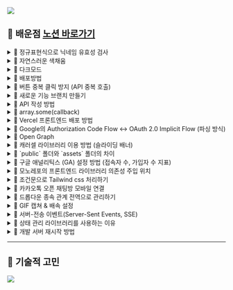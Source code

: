 <img src="https://capsule-render.vercel.app/api?type=waving&color=BDBDC8&height=150&section=header" />

## 📕 배운점 [노션 바로가기](https://diligent-cloudberry-302.notion.site/1fa45ef4e68380088a02e2a1fa1aa23b?pvs=74)
<!--📕 정규표현식으로 닉네임 유효성 검사-->
<details>
<summary>🔹 정규표현식으로 닉네임 유효성 검사</summary>

- **상황**
    - 닉네임 입력값이 한글 1~6자리인지를 정규표현식을 이용하여 확인

- **코드**

    ```tsx
    const regex = /^[가-힣]{1,6}$/;
    if (!regex.test(newNickname)) {
        // 실패 메시지
    } else {
        // 닉네임 변경 로직
    }
    ```

- **코드 설명**
    - `^` : 문자열의 시작
    - `$` : 문자열의 끝
    - `/.../` : 정규표현식 리터럴
    - `[가-힣]` : 한글 문자 범위
    - `{1,6}` : 1자 이상 6자 이하
    - `regex.test()` : 해당 문자열이 정규식에 부합하는지 여부 반환
</details>

<!--📕 자연스러운 색채움-->
<details>
<summary>🔹 자연스러운 색채움</summary>

- tailwind css에서 버튼 hover시 자연스럽게 색이 채워지는 애니메이션을 통해 UX를 향상시키는 코드
    - hover:bg-blue-600 transition-colors duration-300 ease-in-out

- **코드**

    ```tsx
    <button
      className="self-end bg-[#3387E5] text-white font-semibold px-6 py-2 rounded-[30px] hover:bg-blue-600 transition-colors duration-300 ease-in-out"
    >
      프로필 저장
    </button>
    ```
</details>

<!--📕 다크모드-->
<details>
<summary>🔹 다크모드</summary>

- tailwind.config.js 파일에서 moudle.exports에 darkMode 설정을 넣지 않으면 다크모드 관련 유틸리티 클래스를 생성하지 않으므로 다크모드가 적용되지 않는다.

- darkMode의 값을 "media"로 설정하면 시스템 다크모드 설정에 따라 자동으로 적용된다.
  
- darkMode의 값을 "class"로 설정하면 클래스를 루트 요소나 특정 요소에 수동으로 붙여서 다크모드를 적용하게 된다.

- darkMode의 값을 "selector" darkMode.selector를 직접 지정하여 다크 모드 토글 기준을 커스터마이징할 수 있다. (Tailwind CSS 3.4 이상에서 도입된 방식)
</details>

<!--📕 배포방법-->
<details>
<summary>🔹 배포방법</summary>

<details>
<summary>전체 배포 흐름 개요</summary>
  
- 프론트엔드 → 빌드 → 정적 파일 생성 → 서버(EC2) 내 Nginx가 정적 파일 서빙

- 백엔드 → JAR/WAR 빌드 → 서버(EC2)에서 실행

- 도메인 구매 및 DNS 설정 → 도메인 연결 → Nginx에서 프론트/백엔드 요청 분기 처리
  
- HTTPS 인증서 (Let’s Encrypt) 적용
</details>

<details>
  <summary>프론트엔드 배포 준비 작업</summary>
  
  1. React 앱 빌드 : npm run build로 프로덕션용 정적 파일 생성
  
  2. EC2 서버에 build/ 폴더 전체를 업로드 (scp, rsync, FTP 사용)
      
      ```tsx
      scp -r build/ ubuntu@ec2-xxx-xxx-xxx-xxx.compute-1.amazonaws.com:/home/ubuntu/myapp/frontend/
      ```
      
  3. Nginx 설정 - 정적 파일 서비스 : EC2 내 Nginx 정적 설정 파일 (`/etc/nginx/sites-available/default` 또는 커스텀 설정)에 React 정적 파일 경로 추가
  (React SPA라 `try_files $uri /index.html;`로 SPA 라우팅 처리)
      
      ```tsx
      server {
          listen 80;
          server_name your-domain.com;
      
          root /home/ubuntu/myapp/frontend/build;  # 빌드 폴더 경로
          index index.html index.htm;
      
          location / {
              try_files $uri /index.html;
          }
      
          # API 요청 프록시 (백엔드)
          location /api/ {
              proxy_pass http://localhost:8080;  # 백엔드 서버 주소
              proxy_http_version 1.1;
              proxy_set_header Upgrade $http_upgrade;
              proxy_set_header Connection 'upgrade';
              proxy_set_header Host $host;
              proxy_cache_bypass $http_upgrade;
          }
      }
      
      ```
      
  4. Nginx 재시작
      
      ```tsx
      sudo nginx -t  # 설정 테스트
      sudo systemctl reload nginx
      ```
</details>
<details>
  <summary>도메인 연결</summary>

- 도메인 구매 후 DNS 관리 페이지에서
  - A 레코드에 EC2 퍼블릭 IP 설정
  - (필요시) CNAME 설정 등 추가
    
- 도메인 네임이 EC2 IP를 가리키도록 설정 확인
</details>
</details>

<!--📕 버튼 중복 클릭 방지 (API 중복 호출)-->
<details>
<summary>🔹 버튼 중복 클릭 방지 (API 중복 호출)</summary>

1. UX적인 중복 방지
    - BeatLoader를 이용하여 사용자에게 버튼을 누르고 두 번 연속으로 누르지 않도록 사용자 경험 개선
    - fixed가 아닌 absolute를 사용할 경우 부모 태그에 relative를 넣어서 최상위 태그 기준으로 BeatLoader를 위치시켜도 되는데 주로 **전체 페이지를 덮는 오버레이에는 fixed를 사용**하는게 좋다.
    
    ```tsx
    {isLoading && (
      <div className="fixed inset-0 z-50 bg-white bg-opacity-70 flex flex-col justify-center items-center">
        <BeatLoader color="#3387E5" size={20} />
        <p className="mt-4 text-gray-700 font-semibold">모집글을 작성중입니다...</p>
      </div>
    )}
    ```
    
2. UI적인 중복 방지
    - 버튼에 disabled를 걸고 값이 true일 때 버튼이 비활성화가 되도록하여 중복 클릭을 방지
    - 백틱을 통해 isLoading의 값이 true일 때 클릭 불가 커서가 되도록하는 등의 UI 변경
    
    ```tsx
    <button
      disabled={isLoading}
      className={`bg-[#3387E5] font-bold px-10 py-2 text-white justify-items-center rounded-[30px] hover:bg-blue-600 ${isLoading ? 'opacity-50 cursor-not-allowed' : ''}`}
      onClick={onCreate}
    >
      작성하기
    </button>
    ```

</details>

<!--📕 새로운 기능 브랜치 만들기-->
<details>
<summary>🔹 새로운 기능 브랜치 만들기</summary>

- **상황**
    - fe/feat/project에서 개발하던 중 관리자 모드를 개발하기 위해 fe/feat/admin을 만들어서 기능별 브랜치 분리를 하고 싶다.
    - 현재 혼자 개발중이다.

- **방법**
  
1. 현재 작업 중인 브랜치 (fe/feat/project) 작업 커밋 여부 확인
   ```
    // 현재 작업까지 커밋하는 방식
    git status
    git add -A
    git commit -m "커밋할 메시지"

    // 임시저장 방식
    git stash
   ```

2. 새 브랜치 만들고 이동
   ```
   git checkout -b fe/feat/admin
   ```
   
3. 작업 완료 후 커밋 & 푸쉬
    ```
    git add -A
    git commit -m "커밋할 메시지"
    git push origin fe/feat/admin
    ```
    
4. fe/feat/admin 브랜치 작업을 fe/feat/project에 반영
   ```
   git checkout fe/feat/project
   git merge fe/feat/admin
   ```

</details>

<!--📕API 작성 방법-->
<details>
<summary>🔹 API 작성 방법</summary>

<details>
<summary>GET</summary>

- 정적 경로 호출

    ```jsx
    export const getMembersCountAdmin = async () => {
      try {
        const response = await api.get('/admin/members/count');
        console.log('응답 데이터:', response.data.data);
    
        if (response.data.status === 200) {
          return { success: true, message: response.data.message, data: response.data.data };
        }
      } catch (error: unknown) {
        console.error('회원수 조회 실패:', error);
    
        if (error instanceof AxiosError) {
          console.error('서버 응답:', error.response?.data);
        }
    
        throw error;
      }
    };
    ```

- 동적 쿼리 파라미터가 포함된 경로 호출
  
    ```jsx
    export const getPaginationAdmin = async (page: number, keyword: string) => {
      try {
    	  // 인코딩하여 URL-safe한 문자열로 변환
        const keywordParam = encodeURIComponent(keyword);
        const response = await api.get(`/admin/project/pagination?page=${page}&sort=-createdAt&position=ALL&type=ALL&mode=ALL&keyword=${keywordParam}`);
    
        console.log('응답 데이터:', response.data.data);
    		
    		// 메타데이터를 받아오는 방법
        if (response.data.status === 200) {
          return {
            success: true,
            message: response.data.message,
            data: response.data.data.content,
            pagination: {
              totalPages: response.data.data.totalPages,
              totalElements: response.data.data.totalElements,
              currentPage: response.data.data.number,
              pageSize: response.data.data.size
            }
          };
        }
      } catch (error: unknown) {
        console.error('내 지원서 조회 실패:', error);
    
        if (error instanceof AxiosError) {
          console.error('서버 응답:', error.response?.data);
        }
    
        throw error;
      }
    };
    ```

</details>

<details>
<summary>POST</summary>

```jsx
export const setPosting = async (postInfo: PostingInfo) => {
  try {
    console.log('보낼 데이터:', postInfo);
    const response = await api.post('/project', { ...postInfo });

    console.log('응답 데이터:', response.data);

    if (response.data.status === 201) {
      return { success: true, message: response.data.message };
    }
  } catch (error: unknown) {
    console.error('모집글 작성 실패:', error);

    if (error instanceof AxiosError) {
      console.error('서버 응답:', error.response?.data);
    }

    throw error;
  }
};
```

</details>

<details>
<summary>DELETE</summary>

```jsx
export const deleteProjectAdmin = async (projectId: number) => {
  try {
    const response = await api.delete(`/admin/project/${projectId}`);

    console.log('응답 데이터:', response.data);

    if (response.data.status === 200) {
      return { success: true, message: response.data.message };
    }
  } catch (error: unknown) {
    console.error('프로젝트 삭제 실패:', error);

    if (error instanceof AxiosError) {
      console.error('서버 응답:', error.response?.data);
    }

    throw error;
  }
};
```

</details>
</details>

<!--📕array.some(callback) -->
<details>
<summary>🔹 array.some(callback)</summary>

- 배열에서 특정 조건을 만족하는 요소가 하나라도 있는지 판단하는 메서드

    ```jsx
      if (myProfile && !adminList.some(user => user.nickname === myProfile.nickname)) {
        return <div className="text-center mt-20 text-xl font-semibold">접근 권한이 없습니다.</div>;
      }
    ```
</details>

<!--📕Vercel 프론트엔드 배포 방법-->
<details>
<summary>🔹 Vercel 프론트엔드 배포 방법</summary>

1. 배포된 프론트엔드 URL 확인하기

    - Vercel DashBoard -> [프로젝트 클릭] -> Domains 탭
      
        - ex) https://gathering-work.vercel.app/
     
2. Redirect URL 확인 (OAuth 로그인 등에 사용)
   
    - 배포 URL + 로그인 콜백 경로 조합
      
        - ex) https://gathering-work.vercel.app/login/callback

3. 환경변수 설정, API 요청 도메인 (API URL 등) (보안 상 노출해도 되는 것만)

    - Vercel DashBoard -> [프로젝트 클릭] -> Settings -> Environment Variables

4. CORS 관련 협의 항목 (백엔드 설정 필요)

    - 백엔드의 CORS 설정에 Origin 주소 필요
      
        - https://gathering-work.vercel.app/

5. 발생 오류들
   
    - 모노레포라서 Vercel의 Settings에서 Root Directory를 [Gathering_fe]로 설정 실수를 하여 오류가 발생 -> 모노레포 전체의 Root Directory에 vercel.json 파일 이동
      
    - Framework Settings에서 Other을 Vite로 변경
      
    - tsconfig.app.json에서 제한 해제를 위해 아래 코드 수정 (빌드할땐 app.json을 참조)
      
        ```
        "noUnusedLocals": false,
        "noUnusedParameters": false
        ```
        
    - spinner 같은 패키지를 Gathering_fe 위치에서 설치
      
</details>

<!--📕Google의 Authorization Code Flow ↔ OAuth 2.0 Implicit Flow (파싱 방식)-->
<details>
<summary>🔹 Google의 Authorization Code Flow ↔ OAuth 2.0 Implicit Flow (파싱 방식)</summary>

```jsx
// access_token을 해시(#)에서 읽는 방식 (최근 보안상 권장 X)
// const params = new URLSearchParams(window.location.hash.substring(1));
// const code = params.get('access_token');

// const handleGoogle = () => {
//   window.location.href = `https://accounts.google.com/o/oauth2/auth?client_id=${import.meta.env.VITE_GOOGLE_AUTH_CLIENT_ID}&redirect_uri=${import.meta.env.VITE_GOOGLE_AUTH_REDIRECT_URI}&response_type=code&scope=https://www.googleapis.com/auth/userinfo.email https://www.googleapis.com/auth/userinfo.profile`;
//   closeModal();
// };

// code 파라미터를 URL 쿼리 문자열에서 받음 (Google 기본 정책)
const params = new URLSearchParams(window.location.search);
const code = params.get('code');

const handleGoogle = () => {
  const clientId = import.meta.env.VITE_GOOGLE_AUTH_CLIENT_ID;
  const redirectUri = import.meta.env.VITE_GOOGLE_AUTH_REDIRECT_URI;

  const scope = [
    'https://www.googleapis.com/auth/userinfo.email',
    'https://www.googleapis.com/auth/userinfo.profile'
  ].join(' ');

  const url =
    `https://accounts.google.com/o/oauth2/auth` +
    `?client_id=${encodeURIComponent(clientId)}` +
    `&redirect_uri=${encodeURIComponent(redirectUri)}` +
    `&response_type=code` +
    `&scope=${encodeURIComponent(scope)}` +
    `&access_type=offline` +
    `&prompt=consent`; // refresh_token 받기 위함

  window.location.href = url;
  closeModal();
};

const handleEmailLoginMode = () => {
  setIsEmailLogin(true);
};
```
</details>

<!--📕Open Graph-->
<details>
<summary>🔹 Open Graph</summary>

- 콘텐츠의 요약 내용이 SNS에 게시되는데 최적화된 데이터를 가지고 갈 수 있도록 설정하는 것이다.

<details>
<summary>사진 설명</summary>
<img width="1280" height="970" alt="Image" src="https://github.com/user-attachments/assets/12579fbd-43d6-4dab-abab-aee28796e899" />

</details>

```html
<meta property="og:image" content="https://gathering.work/gathering.svg" /> // 썸네일 (크롤러가 외부에서 접근하므로 절대 URL을 이용)
<meta property="og:site_name" content="게더링(Gathering)" /> // 제목 미리보기
<meta property="og:description" content="IT 초심자를 위한 팀원 모집 웹서비스" /> // 내용

// 정보를 더 잘 노출시키기 위한 추가 태그
<meta property="og:title" content="게더링(Gathering)" />
<meta property="og:type" content="website" />
<meta property="og:url" content="https://gathering.work" />
```

</details>

<!--📕캐러셀 라이브러리 이용 방법 (슬라이딩 배너)-->
<details>
<summary>🔹 캐러셀 라이브러리 이용 방법 (슬라이딩 배너)</summary>

1. Embla Carousel 라이브러리 설치
    
    ```
    npm install embla-carousel
    ```
    
2. 슬라이더 컴포넌트 작성 (Typescript)

<details>
<summary>코드 스니펫</summary>

```tsx
import React, { useEffect, useRef, useCallback, useState } from 'react';
import EmblaCarousel, { EmblaOptionsType } from 'embla-carousel';

interface EmblaCarouselProps {
  options?: EmblaOptionsType;
  slides: React.ReactNode[];
}

const EmblaCarouselComponent: React.FC<EmblaCarouselProps> = ({ options, slides }) => {
  const viewportRef = useRef<HTMLDivElement | null>(null);
  const emblaRef = useRef<ReturnType<typeof EmblaCarousel> | null>(null);

  const [selectedIndex, setSelectedIndex] = useState(0);

  const scrollPrev = useCallback(() => {
    emblaRef.current?.scrollPrev();
  }, []);

  const scrollNext = useCallback(() => {
    emblaRef.current?.scrollNext();
  }, []);

  const scrollTo = (index: number) => {
    emblaRef.current?.scrollTo(index);
  };

  const onSelect = useCallback(() => {
    if (!emblaRef.current) return;
    setSelectedIndex(emblaRef.current.selectedScrollSnap());
  }, []);

  useEffect(() => {
    if (viewportRef.current) {
      emblaRef.current = EmblaCarousel(viewportRef.current, options);
      emblaRef.current.on('select', onSelect);
      onSelect();
    }

    return () => {
      emblaRef.current?.destroy();
    };
  }, [options, onSelect]);

  return (
    <div className="relative w-full">
      {/* Viewport */}
      <div className="overflow-hidden" ref={viewportRef}>
        <div className="flex">
          {slides.map((slide, index) => (
            <div key={index} className="min-w-full px-2">
              {slide}
            </div>
          ))}
        </div>
      </div>

      {/* Navigation Arrows */}
      <button
        onClick={scrollPrev}
        className="absolute left-6 top-1/2 -translate-y-1/2 z-10 bg-white/80 hover:bg-white shadow-md p-3 rounded-full transition"
      >
        <svg
          xmlns="http://www.w3.org/2000/svg"
          className="h-5 w-5 text-gray-800"
          fill="none"
          viewBox="0 0 24 24"
          stroke="currentColor"
        >
          <path strokeLinecap="round" strokeLinejoin="round" strokeWidth={2} d="M15 19l-7-7 7-7" />
        </svg>
      </button>

      <button
        onClick={scrollNext}
        className="absolute right-6 top-1/2 -translate-y-1/2 z-10 bg-white/80 hover:bg-white shadow-md p-3 rounded-full transition"
      >
        <svg
          xmlns="http://www.w3.org/2000/svg"
          className="h-5 w-5 text-gray-800"
          fill="none"
          viewBox="0 0 24 24"
          stroke="currentColor"
        >
          <path strokeLinecap="round" strokeLinejoin="round" strokeWidth={2} d="M9 5l7 7-7 7" />
        </svg>
      </button>

      {/* Pagination Dots */}
      <div className="absolute bottom-4 left-1/2 -translate-x-1/2 flex gap-2 z-10">
        {slides.map((_, index) => (
          <button
            key={index}
            onClick={() => scrollTo(index)}
            className={`w-3 h-3 rounded-full transition ${
              index === selectedIndex ? 'bg-blue-500' : 'bg-gray-300'
            }`}
          />
        ))}
      </div>
    </div>
  );
};

export default EmblaCarouselComponent;
```
    
</details>

3. 원하는 위치에서 사용 (예시 App.tsx)

<details>
<summary>코드 스니펫</summary>

```tsx
import EmblaCarouselComponent from './EmblaCarousel'

const slides = [
  <div className="h-64 bg-blue-300 flex items-center justify-center text-3xl text-white rounded-xl">
    Slide 1
  </div>,
  <div className="h-64 bg-blue-400 flex items-center justify-center text-3xl text-white rounded-xl">
    Slide 2
  </div>,
  <div className="h-64 bg-blue-500 flex items-center justify-center text-3xl text-white rounded-xl">
    Slide 3
  </div>
];

export default function App() {
  return (
    <div className="pb-4">
      <EmblaCarouselComponent slides={slides} options={{ loop: true }} />
    </div>
  )
}
```

</details>

</details>

<!--📕public 폴더와 assets 폴더의 차이-->
<details>
<summary>🔹 `public` 폴더와 `assets` 폴더의 차이</summary>

<details>
<summary>용어 정리</summary>

- 번들링(Bundling) : 개발 중에 여러 개의 파일(JS, CSS, 이미지 등)을 하나 또는 몇 개로 묶어 최적화하는 과정이다. (로딩 속도 개선, 캐싱 최적화, 코드 난독화)

- 번들링이 필요한 이미지 : JS/TS 파일에서 버튼 등으로 상호작용에 사용되는 이미지는 번들링이 필요하고 단순히 보여주기만 하는 이미지는 번들링 과정이 필요 없다.

- 번들링 도구 : Vite, Webpack, Rollup 등

- 정적 리소스(Static Resources) : 런타임 중 서버에서 변하지 않고 클라이언트가 그대로 받아서 쓰는 파일이다. (이미지, 폰트, HTML 파일, favicon.ico 등)
  
</details>

- `public` 폴더

    - 목적
 
        - **정적 파일**을 직접 브라우저에서 접근할 수 있도록 제공하는 폴더이다.
          
        - **Vite나 Webpack의 번들링 대상이 아니기 때문에 경로가 그대로 유지**된다.
     
    - 특징
      
        - `public/hello.jpg` -> 실제 접근 경로 : `http://localhost:3000/hello.jpg`
     
        - 이미지나 폰트, PDF, OG 이미지, favicon 등 **직접 URL로 접근되어야 하는 정적 리소스**를 넣는다.
 
    - 예시
      
        - 파일 위치 : `public/images/banner1.jpg`
     
            ```tsx
            <img src="/images/banner1.jpg" />
            ```

- `src/assets` 폴더

    - 목적

        - 코드에서 **`import`해서 사용하는 리소스를 위한 폴더**이다.
     
        - Vite/Webpack이 번들링해서 파일명을 해시 처리한 뒤, 최적화해준다.
     
        - JS/TS 코드 안에서 모듈처럼 사용해야 할 리소스 (예 : 컴포넌트 내부에서 쓰는 아이콘, 로고 등)에 적합하다.
 
    - 특징
 
        - 파일을 `import`로 불러와야 사용 가능하다.
     
        - 정적 리소스 URL로는 직접 접근할 수 없다.
     
        - 코드가 많아질수록 유지보수에 좋다.
 
    - 예시
 
        ```tsx
        import banner` from '@/assets/banner1.jpg';

        <img src={banner`} alt="배너1" />;
        ```
 
- 슬라이딩 배너(캐러셀)에 들어가는 이미지는 단순히 보여주는 슬라이드 배너 이미지이므로 `public`에 들어가면 된다. (굳이 JS/TS 번들링 대상이 아니기 때문이다.)
</details>

<!--📕구글 애널리틱스 (GA) 설정 방법 (접속자 수, 가입자 수 지표)-->
<details>
<summary>🔹 구글 애널리틱스 (GA) 설정 방법 (접속자 수, 가입자 수 지표)</summary>

1. https://analytics.google.com/analytics/web/ 에서 GA4 속성을 생성한다.

2. 주어진 코드를 `index.html`에 삽입한다. (방문자 수, 페이지별 접속 수가 GA에 자동 수집)

<details>
<summary>코드 스니펫</summary>

```jsx
<!-- Google tag (gtag.js) -->
<script async src="https://www.googletagmanager.com/gtag/js?id=G-xxxxxx"></script>
<script>
  window.dataLayer = window.dataLayer || [];
  function gtag() {
    dataLayer.push(arguments);
  }
  gtag('js', new Date());

  gtag('config', 'G-xxxxxx');
</script>
```

</details>

3. **이메일을 통한 회원가입**은 회원가입 이벤트(함수)가 발생할 때 GA로 이메일 정보를 보내서 가입자 수를 확인할 수 있게 한다. (가입자 수는 수동을 전송해야 한다.)

4. **구글 소셜 로그인을 통한 회원가입**은 백엔드로부터 로그인과 회원가입을 구분하여 정보를 제공받고 이를 통해 회원가입일 때 GA로 이메일 정보를 보내서 가입자 수를 확인할 수 있게 한다.

- 이메일 정보를 보낼 때는 보안 상 해시 처리 등으로 이메일 정보를 직접적으로 저장하지 않도록 한다.


</details>

<!--📕모노레포의 프론트엔드 라이브러리 의존성 주입 위치-->
<details>
<summary>🔹 모노레포의 프론트엔드 라이브러리 의존성 주입 위치</summary>

- `/Gathering/package.json`이 아닌 `/Gathering/Gathering_fe/package.json`에 주입한다. (`/Gathering/Gathering_fe` 위치에서 npm install을 한다.)

</details>

<!--📕조건문으로 Tailwind css 처리하기-->
<details>
<summary>🔹 조건문으로 Tailwind css 처리하기</summary>

<details>
<summary>코드 스니펫</summary>
    
```jsx
// 기존 코드
<div className="flex items-center space-x-12 text-[20px] font-bold">
<div className="w-24 sm:w-28 whitespace-nowrap">모집 포지션</div>
<div className="flex flex-wrap gap-2 relative">
  
// 수정 후 코드
// isMobile이 true일 때 상위 태그에 relative를 적용
// isMobile이 false일 때 하위 태그에 relative를 적용
<div className={`flex items-center space-x-12 text-[20px] font-bold ${isMobile ? "relative" : ""}`}>
<div className="w-24 sm:w-28 whitespace-nowrap">모집 포지션</div>
<div className={`flex flex-wrap gap-2 ${isMobile ? "" : "relative"}`}>
```
</details>

</details>

<!--📕카카오톡 오픈 채팅방 모바일 연결-->
<details>
<summary>🔹 카카오톡 오픈 채팅방 모바일 연결</summary>

<details>
<summary>용어 정리</summary>
    
- 딥링크 : 특정 앱의 내부 화면까지 직접 이동할 수 있게 해주는 링크이다.
    - 예시 : `kakaoopen://openchat?url=https://open.kakao.com/o/g1234abc`
- Fallback : 딥링크가 실패했을 때(예: 앱이 설치되어있지 않음 등)를 대비한 대체 행동이다.
</details>

- PC환경 -> 새 탭에서 링크 열기
- 모바일 환경 -> 앱으로 연결하기 위한 카카오톡 딥링크 사용

<details>
<summary>코드 스니펫</summary>

```jsx
const handleOpenChat = () => {
    const url = kakaoUrl.startsWith('http') ? kakaoUrl : `https://${kakaoUrl}`;
    const isMobile = /iPhone|iPad|iPod|Android/i.test(navigator.userAgent);
    
    if (isMobile) {
      // 모바일: location.href로 바꾸면 카카오톡 앱으로 연결 시도
      const now = Date.now();
      // 카카오톡 딥링크 시도
      window.location.href = url.replace(/^https?:\/\//, 'kakaoopen://');
    
      // fallback: 앱이 실행되지 않으면 웹 링크로 이동
      setTimeout(() => {
        const elapsed = Date.now() - now;
        if (elapsed < 2000) {
          // 앱이 실행되지 않은 경우로 간주
          window.location.href = url;
        }
      }, 1500);
    } else {
      // PC: 새 탭에서 열기
      window.open(url, '_blank', 'noopener,noreferrer');
    }
};
```
</details>

</details>

<!--📕드롭다운 종속 관계 전역으로 관리하기-->
<details>
<summary>🔹 드롭다운 종속 관계 전역으로 관리하기</summary>

- 문제 상황
    - PostHome 내에서 드롭다운이 열렸는지 useState로 상태를 관리하고 그것을 컴포넌트(SearchBar)에게 Props로 넘겨주는 방식이었다.
    - 하지만 Header에 속하는 컴포넌트(LogoutButton)에서도 드롭다운의 상태를 종속적으로 관리해야하는데 (독립적으로 관리하면 각 드롭다운을 모두 켤 수 있어서 UX에 좋지 않다.) Layout에 속하는 Header, PostHome 간에 서로 넘겨주는 것은 비효율적이다. (Props Drilling의 문제가 발생한다.)
- 해결 방법
    - 전역 상태를 Context로 관리하면 필요한 드롭다운끼리 종속적으로 열리도록 할 수 있어서 효율적이다.
    - `contexts/DropdownContext.tsx`
        <details>
        <summary>코드 스니펫</summary>
    
        ```tsx
        import { createContext, useContext, useState } from 'react';

        type DropdownContextType = {
          activeDropdown: string | null;
          setActiveDropdown: (key: string | null) => void;
        };
        
        const DropdownContext = createContext<DropdownContextType | undefined>(undefined);
        
        export const DropdownProvider: React.FC<{ children: React.ReactNode }> = ({ children }) => {
          const [activeDropdown, setActiveDropdown] = useState<string | null>(null);
        
          return (
            <DropdownContext.Provider value={{ activeDropdown, setActiveDropdown }}>
              {children}
            </DropdownContext.Provider>
          );
        };
        
        export const useDropdown = () => {
          const context = useContext(DropdownContext);
          if (!context) throw new Error('useDropdown must be used within a DropdownProvider');
          return context;
        };
        ```
        </details>
    - `Layout.tsx`
        <details>
        <summary>코드 스니펫</summary>
 
        ```tsx
        import { Outlet, useLocation } from 'react-router';
        import Header from './Header';
        import Footer from './Footer';
        import { useEffect, useState } from 'react';
        import { DropdownProvider } from '@/contexts/DropdownContext'; // 추가
        
        const Layout: React.FC = () => {
          const location = useLocation();
          const hideHeaderPaths = ['/apply/view'];
          const shouldHideHeader = hideHeaderPaths.includes(location.pathname);
        
          const [showScrollTop, setShowScrollTop] = useState(false);
        
          useEffect(() => {
            const handleScroll = () => {
              setShowScrollTop(window.scrollY > 200);
            };
            window.addEventListener('scroll', handleScroll);
            return () => window.removeEventListener('scroll', handleScroll);
          }, []);
        
          const scrollToTop = () => {
            window.scrollTo({ top: 0, behavior: 'smooth' });
          };
        
          return (
            <DropdownProvider> // 추가
              <div className="flex flex-col min-h-screen select-none">
                {!shouldHideHeader ? <Header /> : <div className="h-[56px] sm:h-[64px] md:h-[72px]" />}
                <main
                  className={`flex-grow ${
                    !shouldHideHeader ? 'pt-[56px] sm:pt-[64px] md:pt-[72px]' : ''
                  } min-h-[calc(150vh-56px)] sm:min-h-[calc(150vh-64px)] md:min-h-[calc(150vh-72px)]`}
                >
                  <Outlet />
                </main>
                <div className="pt-20 sm:pt-24 lg:pt-32" />
                <Footer />
                {showScrollTop && (
                  <button
                    onClick={scrollToTop}
                    className="fixed bottom-6 right-6 z-50 bg-[#3387E5] text-white p-3 rounded-full shadow-xl hover:bg-blue-700 transition-all duration-300"
                    aria-label="맨 위로 이동"
                  >
                    <svg xmlns="http://www.w3.org/2000/svg" className="w-5 h-5" fill="none" viewBox="0 0 24 24" stroke="currentColor" strokeWidth={2}>
                      <path strokeLinecap="round" strokeLinejoin="round" d="M5 15l7-7 7 7" />
                    </svg>
                  </button>
                )}
              </div>
            </DropdownProvider>
          );
        };
        
        export default Layout;
        ```
        </details>
    - `PostHome.tsx`
        <details>
        <summary>코드 스니펫</summary>
    
        ```tsx
        import { useDropdown } from '@/contexts/DropdownContext'; // 추가
    
        // 내부 코드
        const { activeDropdown, setActiveDropdown } = useDropdown();
        
        // 드롭다운의 성격에 따라서 sort, search 등으로 설정
        const isOpen = activeDropdown === 'sort';
        ```
        </details>

</details>

<!--📕GIF 캡쳐 & 배속 설정-->
<details>
<summary>🔹 GIF 캡쳐 & 배속 설정</summary>

1. ScreenToGIF로 화면 캡쳐
2. [배속 조절 사이트](https://ezgif.com/speed/)에서 배속 설정
</details>

<!--📕서버-전송 이벤트(Server-Sent Events, SSE)-->
<details>
<summary>🔹 서버-전송 이벤트(Server-Sent Events, SSE)</summary>

- SSE : 서버가 클라이언트에게 실시간으로 데이터를 보내주는 **구독**모델이다.
- SSE
    - 동작 방식 : 클라이언트(브라우저)가 서버의 특정 API에 접속하면 서버는 이 연결을 끊지 않고 계속 유지한다.
    - 실시간 데이터 전송 : 새로운 알림이 발생할 때마다 서버는 이 **통로**를 통해 클라이언트에게 데이터를 즉시 밀어 넣어준다.
    - 클라이언트의 역할 : 클라이언트는 이 통로를 계속 관찰하고 있다가 데이터가 들어오면 받아서 UI에 즉시 반영한다.
        <details>
        <summary>코드 스니펫(문제 코드)</summary>
    
        ```tsx
        export const getNotificationSubscribe = async (nickname: string) => {
          try {
            const encodedNickname = encodeURIComponent(nickname);
            const response = await api.get(`/notification/subscribe?nickname=${encodedNickname}`);
        
            if (response.data.status === 200) {
              return { success: true, message: response.data.message, data: response.data.data };
            }
          } catch (error: unknown) {
            console.error('알림 자동 조회 실패:', error);
        
            if (error instanceof AxiosError) {
              console.error('서버 응답:', error.response?.data);
            }
        
            throw error;
          }
        };
    
        ```
        </details>
- 문제점
    - 현재 코드에 사용된 `axios`는 이런 지속적인 연결을 처리하는 데 적합하지 않다.
    - `axios`는 요청-응답이 한 번에 끝나는 통신을 위한 라이브러리이다.
    - SSE를 위해서는 브라우저에 내장된 `EventSource` API를 사용해야한다.
- 구현 방법
    - 기존 함수 대신 `EventSource`를 사용해서 보통 React의 `useEffect` 훅 안에서 컴포넌트가 마운트될 때 구독을 시작하고 언마운트될 때 구독을 해제하는 방식으로 구현한다.
    - 보통 Recoil, Zustand, Redux 등 상태관리 라이브러리를 활용해 실시간으로 받은 데이터를 전역 상태에 반영하는 것이 일반적이다.
- Recoil 구현 방법
    - `EventSource` 인스턴스를 생성할 때 `api.defaults.baseURL` 등을 활용해 전체 URL을 만들어주어야 한다.
    - 라이브러리 설치는 프론트엔드 폴더에서 `npm install recoil`을 통해서 하고 애플리케이션 최상위 컴포넌트를 `<RecoilRoot>`로 감싼다.
     <details>
    <summary>코드 스니펫(최상위 컴포넌트)</summary>

    ```tsx
    import React from 'react';
    import { RecoilRoot } from 'recoil';
    import MyComponent from './MyComponent';
    
    function App() {
      return (
        <RecoilRoot>
          <MyComponent />
        </RecoilRoot>
      );
    }
    
    export default App;
    ```
    </details>
    <details>
    <summary>코드 스니펫(전역 상태 관리 훅)</summary>

    ```tsx
    import { useEffect } from 'react';
    import { useSetRecoilState } from 'recoil'; // 예시: Recoil 상태 관리
    import { notificationState, unreadCountState } from '@/recoil/notification';
    
    const useNotificationSSE = (nickname: string) => {
      // Recoil, Zustand, Redux 등 상태관리 라이브러리를 활용해
      // 실시간으로 받은 데이터를 전역 상태에 반영하는 것이 일반적입니다.
      const setNotifications = useSetRecoilState(notificationState);
      const setUnreadCount = useSetRecoilState(unreadCountState);
    
      useEffect(() => {
        if (!nickname) return;
    
        const encodedNickname = encodeURIComponent(nickname);
        // EventSource 인스턴스를 생성합니다.
        // 이때 api.defaults.baseURL 등을 활용해 전체 URL을 만들어주어야 합니다.
        const sse = new EventSource(`/api/notification/subscribe?nickname=${encodedNickname}`);
    
        // SSE 연결이 성공했을 때 실행될 로직
        sse.onopen = () => {
          console.log('SSE 연결 성공!');
        };
    
        // 서버로부터 메시지(알림)를 받았을 때 실행될 로직
        sse.onmessage = (event) => {
          const newNotification = JSON.parse(event.data);
          console.log('새로운 알림 도착:', newNotification);
    
          // 여기에 UI 업데이트 로직을 추가합니다.
          // 1. 전체 알림 목록 state의 맨 앞에 새로운 알림을 추가
          setNotifications((prev) => [newNotification, ...prev]);
    
          // 2. 읽지 않은 알림 개수 state를 1 증가
          setUnreadCount((prev) => prev + 1);
          
          // 3. 브라우저 알림 띄우기 등 추가 작업 가능
        };
    
        // 에러 발생 시 실행될 로직
        sse.onerror = (error) => {
          console.error('SSE 에러 발생:', error);
          // 필요하다면 여기서 연결을 닫을 수 있습니다.
          sse.close();
        };
    
        // 컴포넌트가 언마운트될 때 SSE 연결을 반드시 끊어주어야 합니다.
        // 그렇지 않으면 메모리 누수가 발생할 수 있습니다.
        return () => {
          sse.close();
          console.log('SSE 연결 종료.');
        };
      }, [nickname, setNotifications, setUnreadCount]);
    };
    
    export default useNotificationSSE;
    
    // 사용 예시 (특정 페이지나 레이아웃 컴포넌트에서)
    // const MyPage = () => {
    //   const { nickname } = useUser(); // 현재 로그인한 유저 닉네임 가져오기
    //   useNotificationSSE(nickname); // 훅을 호출하여 SSE 구독 시작
    //   ...
    // }
    ```
    </details>
    <details>
    <summary>코드 스니펫(전역 상태 정의)</summary>

    ```tsx
    // src/recoil/notification.ts
    
    import { atom } from 'recoil';
    import { NotificationType } from '@/types/notification'; // 알림 타입 정의 (가상)
    
    //  Atom: 상태의 한 단위 (state piece)
    
    /**
     * @description 전체 알림 목록을 담는 상태
     */
    export const notificationState = atom<NotificationType[]>({
      key: 'notificationState', // key는 앱 전체에서 고유해야 합니다.
      default: [], // 기본값은 빈 배열
    });
    
    /**
     * @description 읽지 않은 알림의 개수를 담는 상태
     */
    export const unreadCountState = atom<number>({
      key: 'unreadCountState', // key는 앱 전체에서 고유해야 합니다.
      default: 0, // 기본값은 0
    });
    ```
    </details>
</details>

<!--📕상태 관리 라이브러리를 사용하는 이유-->
<details>
<summary>🔹 상태 관리 라이브러리를 사용하는 이유</summary>

- 상태관리 라이브러리 예시 : Recoil, Zustand, Redux 등
- `useState`와 상태 관리 라이브러리의 차이점
    - `useState`는 특정 컴포넌트 안에서만 상태를 관리할 때 좋다. 하지만 여러 컴포넌트가 동일한 상태를 공유해야 할 상황에서 문제가 발생한다. -> Props Drilling 문제 등
    - 상태 관리 라이브러리를 사용하면 앱의 모든 컴포넌트가 접근할 수 있는 전역 스토어(Global Store)를 만들어서 직접 상태 정보를 꺼내 쓸 수 있게 된다.
- Redux, Recoil, Zustand 차이점
    - 핵심 컨셉
        - Redux -> 하나의 거대한 객체(Store)
        - Recoil -> 독립적인 데이터 조각, 상태의 한 단위 -> state piece (Atom)
        - Zustand -> 가벼운 객체 기반의 Hook
    - 러닝 커브
        - Redux -> 높음 (개념이 많음)
        - Recoil -> 낮음 (React와 유사)
        - Zustand -> 매우 낮음 (가장 쉬움)
    - 코드량
        - Redux -> 많음 (보일러플레이트, 최소한의 변경으로 여러 곳에서 사용 가능)
        - Recoil -> 적음
        - Zustand -> 적음
- Redux(리덕스)
    - 장점
        - 예측 가능성 : 상태가 변경되는 모든 과정이 매우 엄격한 규칙 (Action -> Reducer)을 따르기 때문에 복잡한 앱에서도 데이터 흐름을 추적하기 쉽다.
        - 강력한 개발 도구 : 리덕스 개발자 도구는 시간 여행(Time-Travel) 디버깅 등 막강한 기능을 제공하여 버그를 잡는데 매우 유용하다.
        - 거대한 생태계 : 가장 오래된 만큼 수많은 자료, 미들웨어(Saga, Thunk 등), 커뮤니티 지원을 받을 수 있다.
    - 단점
        - 보일러플레이트 : 상태 하나를 추가하려 해도 액션 타입, 액션 생성 함수, 리듀서 등 많은 양의 코드를 작성해야 한다. (Redux Toolkit이 해당 부분은 크게 개선함)
        - 높은 학습 곡선 : 리덕스의 개념(불변성, 순수 함수 등)을 이해하는데 시간이 걸린다.
- Recoil(리코일)
    - 장점
        - React 친화적 : `useState`처럼 매우 직관적인 Hook API(`useRecoilState`)를 사용해 React 개발자에게 익숙하다.
        - 적은 코드량 : 리덕스에 비해 보일러플레이트가 거의 없다. atom으로 상태를 정의하고 바로 가져다 쓰면 된다.
        - 동시성 모드 지원 : React의 최신 기능들과 호환성이 좋다.
    - 단점
        - Facebook이 만들었지만 아직 정식 버전이 아니고 안정성에서 아직 실험적이다.
        - 상대적으로 정보에 대한 생태계가 작다.
- Zustand(주스탄트)
    - 장점
        - 극도로 단순하고 적은 코드량 : `create` 함수 하나로 스토어를 만들고 어디서든 Hook으로 꺼내 쓰면 끝이다.
        - 라이브러리 용량이 매우 작아 앱 성능에 미치는 영향이 거의 없다.
        - 리덕스처럼 엄격한 규칙을 강요하지 않아 자유도가 높다.
    - 단점
        - 규칙이 적어서 대규모 프로젝트에서 일관된 패턴을 유지하기 어렵다.
        - 리덕스 개발자 도구와 연동되지만 리덕스만큼의 디버깅 경험을 제공하지 않는다.

</details>

<!--📕개발 서버 재시작 방법-->
<details>
<summary>🔹 개발 서버 재시작 방법</summary>

1. 깃허브에 들어간다.
2. [Actions] 탭에 들어간다.
3. 배포 서버라면 `main`, 개발 서버라면 `dev` 브랜치의 가장 최신 merge에 들어간다.
4. 상단의 [Re-run all jobs]를 누른다.

<img width="426" height="97" alt="Image" src="https://github.com/user-attachments/assets/a8d91094-c7b2-4a2f-832a-c20e18156e80" />

5. 잠시 기다리면 서버가 꺼졌다가 켜지고 백엔드에서 AWS 설정에 따라 데이터가 모두 지워지기도 한다.
</details>

---

## 📕 기술적 고민

<!--📕템플릿
<details>
<summary>🔹 템플릿</summary>

<details>
<summary>템플릿</summary>
</details>

</details>-->


<img src="https://capsule-render.vercel.app/api?type=waving&color=BDBDC8&height=150&section=footer" />
